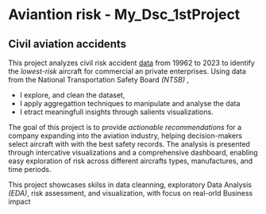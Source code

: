 # Aviantion risk - My_Dsc_1stProject

## Civil aviation accidents

This project analyzes civil risk accident [data](https://www.kaggle.com/datasets/khsamaha/aviation-accident-database-synopses) from 19962 to 2023 to identify the *lowest-risk* aircraft for commercial an private enterprises.  Using data from the National Transportation Safety Board *(NTSB)* , 
- I explore, and clean the dataset,
- I apply aggregattion techniques to manipulate and analyse the data
- I etract meaningfull insights through salients visualizations.

The goal of this project is to provide *actionable recommendations* for a company expanding into the aviation industry, helping decision-makers select aircraft with with the best safety records. The analysis is presented through intercative visualizations and a comprehensive dashboard, enabling easy exploration of risk across different aircrafts types, manufactures, and time periods.


This project showcases skilss in data cleanning, exploratory Data Analysis *(EDA)*, risk assessment, and visualization, with focus on real-orld Business impact


